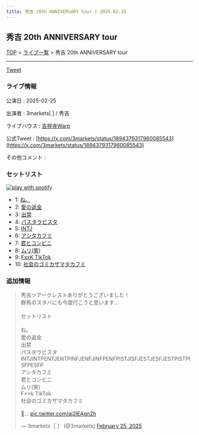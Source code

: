 ```yaml
---
title: 秀吉 20th ANNIVERSARY tour | 2025-02-25
---
```

## 秀吉 20th ANNIVERSARY tour

[TOP](/setlist/) > [ライブ一覧](lives.html) > 秀吉 20th ANNIVERSARY tour

___

<a href="https://twitter.com/share?ref_src=twsrc%5Etfw" data-text="3markets[ ]セットリスト > 秀吉 20th ANNIVERSARY tour" class="twitter-share-button" data-via="3markets" data-hashtags="3markets" data-related="3markets" data-show-count="false">Tweet</a>

### ライブ情報

公演日
:    2025-02-25

出演者
:    3markets[ ] / 秀吉

ライブハウス
:    [吉祥寺Warp](livehouse005.html)

公式Tweet
:    [https://x.com/3markets/status/1894379317960085543](https://x.com/3markets/status/1894379317960085543)

その他コメント
:    

### セットリスト


[![play with spotify](images/spotify-icon.png)](https://open.spotify.com/playlist/3LfM9FGHAmKVvFWFGnqNtw)



*  1: [ね。](song076.html)
*  2: [愛の返金](song012.html)
*  3: [出禁](song100.html)
*  4: [パスタラビスタ](song102.html)
*  5: [INTJ](song096.html)
*  6: [アシタカフミ](song101.html)
*  7: [君とコンビニ](song024.html)
*  8: [ムリ(笑)](song099.html)
*  9: [FxxK TikTok](song082.html)
*  10: [社会のゴミカザマタカフミ](song002.html)


### 追加情報



<blockquote class="twitter-tweet"><p lang="ja" dir="ltr">秀吉ツアークレストありがとうございました！<br>群馬のスタバにも今度行こうと思います…<br><br>セットリスト<br><br>ね。<br>愛の返金<br>出禁<br>パスタラビスタ<br>INTJINTPENTJENTPINFJENFJINFPENFPISTJISFJESTJESFJESTPISTPISFPESFP<br>アシタカフミ<br>君とコンビニ<br>ムリ(笑)<br>F××k TikTok<br>社会のゴミカザマタカフミ<br><br>📸… <a href="https://t.co/aj2lEAgn2h">pic.twitter.com/aj2lEAgn2h</a></p>&mdash; 3markets［ ］ (@3markets) <a href="https://twitter.com/3markets/status/1894379317960085543?ref_src=twsrc%5Etfw">February 25, 2025</a></blockquote>
<script async src="https://platform.twitter.com/widgets.js" charset="utf-8"></script>




<script async src="https://platform.twitter.com/widgets.js" charset="utf-8"></script>